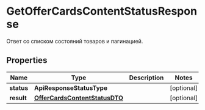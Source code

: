

# GetOfferCardsContentStatusResponse

Ответ со списком состояний товаров и пагинацией.

## Properties

| Name | Type | Description | Notes |
|------------ | ------------- | ------------- | -------------|
|**status** | **ApiResponseStatusType** |  |  [optional] |
|**result** | [**OfferCardsContentStatusDTO**](OfferCardsContentStatusDTO.md) |  |  [optional] |



